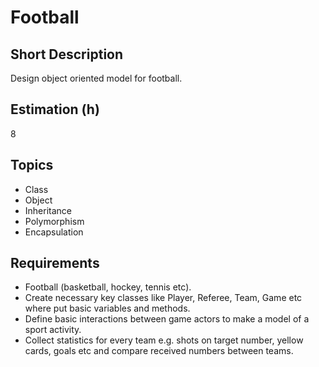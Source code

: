 # Football

## Short Description

Design object oriented model for football.

## Estimation (h)

8

## Topics

* Class
* Object
* Inheritance
* Polymorphism
* Encapsulation

## Requirements

* Football (basketball, hockey, tennis etc).
* Create necessary key classes like Player, Referee, Team, Game etc where put basic variables and methods.
* Define basic interactions between game actors to make a model of a sport activity.
* Collect statistics for every team e.g. shots on target number, yellow cards, goals etc and compare received numbers
    between teams.
